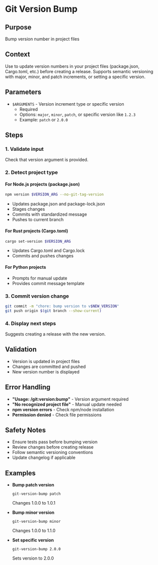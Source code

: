 # Git Version Bump

## Purpose
Bump version number in project files

## Context
Use to update version numbers in your project files (package.json, Cargo.toml, etc.) before creating a release. Supports semantic versioning with major, minor, and patch increments, or setting a specific version.

## Parameters
- `$ARGUMENTS` - Version increment type or specific version
  - Required
  - Options: `major`, `minor`, `patch`, or specific version like `1.2.3`
  - Example: `patch` or `2.0.0`

## Steps

### 1. Validate input
Check that version argument is provided.

### 2. Detect project type

#### For Node.js projects (package.json)
```bash
npm version $VERSION_ARG --no-git-tag-version
```
- Updates package.json and package-lock.json
- Stages changes
- Commits with standardized message
- Pushes to current branch

#### For Rust projects (Cargo.toml)
```bash
cargo set-version $VERSION_ARG
```
- Updates Cargo.toml and Cargo.lock
- Commits and pushes changes

#### For Python projects
- Prompts for manual update
- Provides commit message template

### 3. Commit version change
```bash
git commit -m "chore: bump version to v$NEW_VERSION"
git push origin $(git branch --show-current)
```

### 4. Display next steps
Suggests creating a release with the new version.

## Validation
- Version is updated in project files
- Changes are committed and pushed
- New version number is displayed

## Error Handling
- **"Usage: /git:version:bump"** - Version argument required
- **"No recognized project file"** - Manual update needed
- **npm version errors** - Check npm/node installation
- **Permission denied** - Check file permissions

## Safety Notes
- Ensure tests pass before bumping version
- Review changes before creating release
- Follow semantic versioning conventions
- Update changelog if applicable

## Examples
- **Bump patch version**
  ```
  git-version-bump patch
  ```
  Changes 1.0.0 to 1.0.1

- **Bump minor version**
  ```
  git-version-bump minor
  ```
  Changes 1.0.0 to 1.1.0

- **Set specific version**
  ```
  git-version-bump 2.0.0
  ```
  Sets version to 2.0.0
